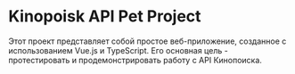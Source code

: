 # Kinopoisk API Pet Project

Этот проект представляет собой простое веб-приложение, созданное с использованием Vue.js и TypeScript. Его основная цель - протестировать и продемонстрировать работу с API Кинопоиска.
